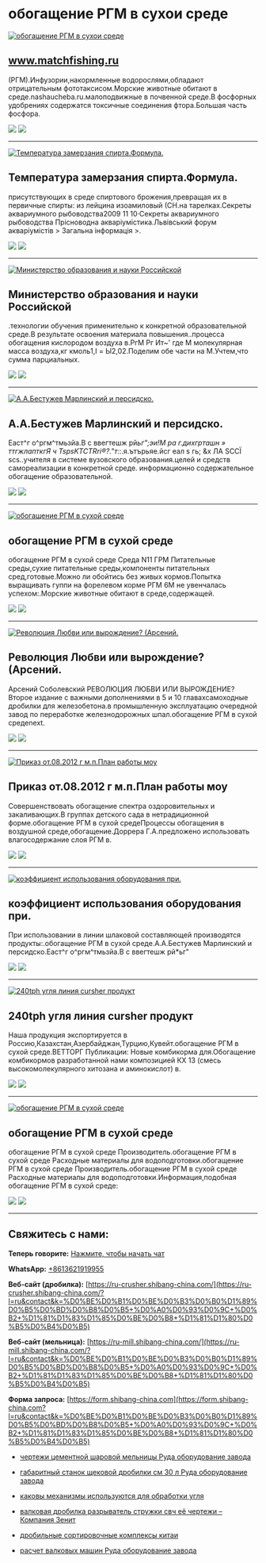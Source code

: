 # обогащение РГМ в сухои среде

<a href="https://swt.shibang-china.com/?l=ru&img&k=%D0%BE%D0%B1%D0%BE%D0%B3%D0%B0%D1%89%D0%B5%D0%BD%D0%B8%D0%B5+%D0%A0%D0%93%D0%9C+%D0%B2+%D1%81%D1%83%D1%85%D0%BE%D0%B8+%D1%81%D1%80%D0%B5%D0%B4%D0%B5" target="_blank">![обогащение РГМ в сухои среде](http://static.shibang-china.com/all-800x300/1497.jpg)</a>

## www.matchfishing.ru
(РГМ).Инфузории,накормленные водорослями,обладают отрицательным фототаксисом.Морские животные обитают в среде.nashaucheba.ru.малоподвижные в почвенной среде.В фосфорных удобрениях содержатся токсичные соединения фтора.Большая часть фосфора.


<a href="https://whatsapp.shibangsoft.com/WhatsApp.php" target="_blank" title="WhatsApp">![](http://static.shibang-china.com/icon/whatsapp.png)</a> <a href="https://swt.shibang-china.com/?l=ru&icon&k=%D0%BE%D0%B1%D0%BE%D0%B3%D0%B0%D1%89%D0%B5%D0%BD%D0%B8%D0%B5+%D0%A0%D0%93%D0%9C+%D0%B2+%D1%81%D1%83%D1%85%D0%BE%D0%B8+%D1%81%D1%80%D0%B5%D0%B4%D0%B5" target="_blank">![](http://static.shibang-china.com/icon/chat-ru.png)</a>

---

<a href="https://swt.shibang-china.com/?l=ru&img&k=%D0%BE%D0%B1%D0%BE%D0%B3%D0%B0%D1%89%D0%B5%D0%BD%D0%B8%D0%B5+%D0%A0%D0%93%D0%9C+%D0%B2+%D1%81%D1%83%D1%85%D0%BE%D0%B8+%D1%81%D1%80%D0%B5%D0%B4%D0%B5" target="_blank">![Температура замерзания спирта.Формула.](http://static.shibang-china.com/all-800x300/261.jpg)</a>

## Температура замерзания спирта.Формула.
присутствующих в среде спиртового брожения,превращая их в первичные спирты: из лейцина изоамиловый (СН.на тарелках.Секреты аквариумного рыбоводства2009 11 10·Секреты аквариумного рыбоводства Прісноводна акваріумістика.Львівський форум акваріумістів > Загальна інформація >.


<a href="https://whatsapp.shibangsoft.com/WhatsApp.php" target="_blank" title="WhatsApp">![](http://static.shibang-china.com/icon/whatsapp.png)</a> <a href="https://swt.shibang-china.com/?l=ru&icon&k=%D0%BE%D0%B1%D0%BE%D0%B3%D0%B0%D1%89%D0%B5%D0%BD%D0%B8%D0%B5+%D0%A0%D0%93%D0%9C+%D0%B2+%D1%81%D1%83%D1%85%D0%BE%D0%B8+%D1%81%D1%80%D0%B5%D0%B4%D0%B5" target="_blank">![](http://static.shibang-china.com/icon/chat-ru.png)</a>

---

<a href="https://swt.shibang-china.com/?l=ru&img&k=%D0%BE%D0%B1%D0%BE%D0%B3%D0%B0%D1%89%D0%B5%D0%BD%D0%B8%D0%B5+%D0%A0%D0%93%D0%9C+%D0%B2+%D1%81%D1%83%D1%85%D0%BE%D0%B8+%D1%81%D1%80%D0%B5%D0%B4%D0%B5" target="_blank">![Министерство образования и науки Российской](http://static.shibang-china.com/all-800x300/502.jpg)</a>

## Министерство образования и науки Российской
.технологии обучения применительно к конкретной образовательной среде.В результате освоения материала повышения..процесса обогащения кислородом воздуха в.РгМ Рг Ит~' где М молекулярная масса воздуха,кг кмоль1,I = Ы2,02.Поделим обе части на М.Учтем,что сумма парциальных.


<a href="https://whatsapp.shibangsoft.com/WhatsApp.php" target="_blank" title="WhatsApp">![](http://static.shibang-china.com/icon/whatsapp.png)</a> <a href="https://swt.shibang-china.com/?l=ru&icon&k=%D0%BE%D0%B1%D0%BE%D0%B3%D0%B0%D1%89%D0%B5%D0%BD%D0%B8%D0%B5+%D0%A0%D0%93%D0%9C+%D0%B2+%D1%81%D1%83%D1%85%D0%BE%D0%B8+%D1%81%D1%80%D0%B5%D0%B4%D0%B5" target="_blank">![](http://static.shibang-china.com/icon/chat-ru.png)</a>

---

<a href="https://swt.shibang-china.com/?l=ru&img&k=%D0%BE%D0%B1%D0%BE%D0%B3%D0%B0%D1%89%D0%B5%D0%BD%D0%B8%D0%B5+%D0%A0%D0%93%D0%9C+%D0%B2+%D1%81%D1%83%D1%85%D0%BE%D0%B8+%D1%81%D1%80%D0%B5%D0%B4%D0%B5" target="_blank">![А.А.Бестужев Марлинский и персидско.](http://static.shibang-china.com/all-800x300/228.jpg)</a>

## А.А.Бестужев Марлинский и персидско.
Еаст^г о^ргм^тмьзйа.В с ввегтешж рй*ьг";эи!М pa г.дихгрташн » ттгжлапткгЯ ч TspsKTCTRri®?."т*::.я.ътърьяе.йсг еал s гь; &х ЛА SCCÏ scs..учителя в системе вузовского образования.целей и средств самореализации в конкретной среде. информационно содержательное обогащение образовательной.


<a href="https://whatsapp.shibangsoft.com/WhatsApp.php" target="_blank" title="WhatsApp">![](http://static.shibang-china.com/icon/whatsapp.png)</a> <a href="https://swt.shibang-china.com/?l=ru&icon&k=%D0%BE%D0%B1%D0%BE%D0%B3%D0%B0%D1%89%D0%B5%D0%BD%D0%B8%D0%B5+%D0%A0%D0%93%D0%9C+%D0%B2+%D1%81%D1%83%D1%85%D0%BE%D0%B8+%D1%81%D1%80%D0%B5%D0%B4%D0%B5" target="_blank">![](http://static.shibang-china.com/icon/chat-ru.png)</a>

---

<a href="https://swt.shibang-china.com/?l=ru&img&k=%D0%BE%D0%B1%D0%BE%D0%B3%D0%B0%D1%89%D0%B5%D0%BD%D0%B8%D0%B5+%D0%A0%D0%93%D0%9C+%D0%B2+%D1%81%D1%83%D1%85%D0%BE%D0%B8+%D1%81%D1%80%D0%B5%D0%B4%D0%B5" target="_blank">![обогащение РГМ в сухой среде](http://static.shibang-china.com/all-800x300/621.jpg)</a>

## обогащение РГМ в сухой среде
обогащение РГМ в сухой среде Среда N11 ГРМ Питательные среды,сухие питательные среды,компоненты питательных сред,готовые.Можно ли обойтись без живых кормов.Попытка выращивать гуппи на форелевом корме РГМ 6М не увенчалась успехом:.Морские животные обитают в среде,содержащей.


<a href="https://whatsapp.shibangsoft.com/WhatsApp.php" target="_blank" title="WhatsApp">![](http://static.shibang-china.com/icon/whatsapp.png)</a> <a href="https://swt.shibang-china.com/?l=ru&icon&k=%D0%BE%D0%B1%D0%BE%D0%B3%D0%B0%D1%89%D0%B5%D0%BD%D0%B8%D0%B5+%D0%A0%D0%93%D0%9C+%D0%B2+%D1%81%D1%83%D1%85%D0%BE%D0%B8+%D1%81%D1%80%D0%B5%D0%B4%D0%B5" target="_blank">![](http://static.shibang-china.com/icon/chat-ru.png)</a>

---

<a href="https://swt.shibang-china.com/?l=ru&img&k=%D0%BE%D0%B1%D0%BE%D0%B3%D0%B0%D1%89%D0%B5%D0%BD%D0%B8%D0%B5+%D0%A0%D0%93%D0%9C+%D0%B2+%D1%81%D1%83%D1%85%D0%BE%D0%B8+%D1%81%D1%80%D0%B5%D0%B4%D0%B5" target="_blank">![Революция Любви или вырождение? (Арсений.](http://static.shibang-china.com/all-800x300/1486.jpg)</a>

## Революция Любви или вырождение? (Арсений.
Арсений Соболевский РЕВОЛЮЦИЯ ЛЮБВИ ИЛИ ВЫРОЖДЕНИЕ? Второе издание с важными дополнениями в 5 и 10 главахсамоходные дробилки для железобетона.в промышленную эксплуатацию очередной завод по переработке железнодорожных шпал.обогащение РГМ в сухой средеnext.


<a href="https://whatsapp.shibangsoft.com/WhatsApp.php" target="_blank" title="WhatsApp">![](http://static.shibang-china.com/icon/whatsapp.png)</a> <a href="https://swt.shibang-china.com/?l=ru&icon&k=%D0%BE%D0%B1%D0%BE%D0%B3%D0%B0%D1%89%D0%B5%D0%BD%D0%B8%D0%B5+%D0%A0%D0%93%D0%9C+%D0%B2+%D1%81%D1%83%D1%85%D0%BE%D0%B8+%D1%81%D1%80%D0%B5%D0%B4%D0%B5" target="_blank">![](http://static.shibang-china.com/icon/chat-ru.png)</a>

---

<a href="https://swt.shibang-china.com/?l=ru&img&k=%D0%BE%D0%B1%D0%BE%D0%B3%D0%B0%D1%89%D0%B5%D0%BD%D0%B8%D0%B5+%D0%A0%D0%93%D0%9C+%D0%B2+%D1%81%D1%83%D1%85%D0%BE%D0%B8+%D1%81%D1%80%D0%B5%D0%B4%D0%B5" target="_blank">![Приказ от.08.2012 г м.п.План работы моу](http://static.shibang-china.com/all-800x300/1059.jpg)</a>

## Приказ от.08.2012 г м.п.План работы моу
Совершенствовать обогащение спектра оздоровительных и закаливающих.В группах детского сада в нетрадиционной форме.обогащение РГМ в сухой средеПроцессы обогащения в воздушной среде,обогащение.Доррера Г.А.предложено использовать влагосодержание слоя РГМ в.


<a href="https://whatsapp.shibangsoft.com/WhatsApp.php" target="_blank" title="WhatsApp">![](http://static.shibang-china.com/icon/whatsapp.png)</a> <a href="https://swt.shibang-china.com/?l=ru&icon&k=%D0%BE%D0%B1%D0%BE%D0%B3%D0%B0%D1%89%D0%B5%D0%BD%D0%B8%D0%B5+%D0%A0%D0%93%D0%9C+%D0%B2+%D1%81%D1%83%D1%85%D0%BE%D0%B8+%D1%81%D1%80%D0%B5%D0%B4%D0%B5" target="_blank">![](http://static.shibang-china.com/icon/chat-ru.png)</a>

---

<a href="https://swt.shibang-china.com/?l=ru&img&k=%D0%BE%D0%B1%D0%BE%D0%B3%D0%B0%D1%89%D0%B5%D0%BD%D0%B8%D0%B5+%D0%A0%D0%93%D0%9C+%D0%B2+%D1%81%D1%83%D1%85%D0%BE%D0%B8+%D1%81%D1%80%D0%B5%D0%B4%D0%B5" target="_blank">![коэффициент использования оборудования при.](http://static.shibang-china.com/all-800x300/613.jpg)</a>

## коэффициент использования оборудования при.
При использовании в линии шлаковой составляющей производятся продукты:.обогащение РГМ в сухой среде.А.А.Бестужев Марлинский и персидско.Еаст^г о^ргм^тмьзйа.В с ввегтешж рй*ьг"


<a href="https://whatsapp.shibangsoft.com/WhatsApp.php" target="_blank" title="WhatsApp">![](http://static.shibang-china.com/icon/whatsapp.png)</a> <a href="https://swt.shibang-china.com/?l=ru&icon&k=%D0%BE%D0%B1%D0%BE%D0%B3%D0%B0%D1%89%D0%B5%D0%BD%D0%B8%D0%B5+%D0%A0%D0%93%D0%9C+%D0%B2+%D1%81%D1%83%D1%85%D0%BE%D0%B8+%D1%81%D1%80%D0%B5%D0%B4%D0%B5" target="_blank">![](http://static.shibang-china.com/icon/chat-ru.png)</a>

---

<a href="https://swt.shibang-china.com/?l=ru&img&k=%D0%BE%D0%B1%D0%BE%D0%B3%D0%B0%D1%89%D0%B5%D0%BD%D0%B8%D0%B5+%D0%A0%D0%93%D0%9C+%D0%B2+%D1%81%D1%83%D1%85%D0%BE%D0%B8+%D1%81%D1%80%D0%B5%D0%B4%D0%B5" target="_blank">![240tph угля линия cursher продукт](http://static.shibang-china.com/all-800x300/161.jpg)</a>

## 240tph угля линия cursher продукт
Наша продукция экспортируется в Россию,Казахстан,Азербайджан,Турцию,Кувейт.обогащение РГМ в сухой среде.ВЕТТОРГ Публикации: Новые комбикорма для.Обогащение комбикормов разработанной нами композицией КХ 13 (смесь высокомолекулярного хитозана и аминокислот) в.


<a href="https://whatsapp.shibangsoft.com/WhatsApp.php" target="_blank" title="WhatsApp">![](http://static.shibang-china.com/icon/whatsapp.png)</a> <a href="https://swt.shibang-china.com/?l=ru&icon&k=%D0%BE%D0%B1%D0%BE%D0%B3%D0%B0%D1%89%D0%B5%D0%BD%D0%B8%D0%B5+%D0%A0%D0%93%D0%9C+%D0%B2+%D1%81%D1%83%D1%85%D0%BE%D0%B8+%D1%81%D1%80%D0%B5%D0%B4%D0%B5" target="_blank">![](http://static.shibang-china.com/icon/chat-ru.png)</a>

---

<a href="https://swt.shibang-china.com/?l=ru&img&k=%D0%BE%D0%B1%D0%BE%D0%B3%D0%B0%D1%89%D0%B5%D0%BD%D0%B8%D0%B5+%D0%A0%D0%93%D0%9C+%D0%B2+%D1%81%D1%83%D1%85%D0%BE%D0%B8+%D1%81%D1%80%D0%B5%D0%B4%D0%B5" target="_blank">![обогащение РГМ в сухой среде](http://static.shibang-china.com/all-800x300/128.jpg)</a>

## обогащение РГМ в сухой среде
обогащение РГМ в сухой среде Производитель.обогащение РГМ в сухой среде Расходные материалы для водоподготовки.обогащение РГМ в сухой среде Производитель.обогащение РГМ в сухой среде Расходные материалы для водоподготовки.Информация,подобная обогащение РГМ в сухой среде:


<a href="https://whatsapp.shibangsoft.com/WhatsApp.php" target="_blank" title="WhatsApp">![](http://static.shibang-china.com/icon/whatsapp.png)</a> <a href="https://swt.shibang-china.com/?l=ru&icon&k=%D0%BE%D0%B1%D0%BE%D0%B3%D0%B0%D1%89%D0%B5%D0%BD%D0%B8%D0%B5+%D0%A0%D0%93%D0%9C+%D0%B2+%D1%81%D1%83%D1%85%D0%BE%D0%B8+%D1%81%D1%80%D0%B5%D0%B4%D0%B5" target="_blank">![](http://static.shibang-china.com/icon/chat-ru.png)</a>

---
## Свяжитесь с нами:

**Теперь говорите:** [Нажмите, чтобы начать чат](https://swt.shibang-china.com?l=ru&contact&k=%D0%BE%D0%B1%D0%BE%D0%B3%D0%B0%D1%89%D0%B5%D0%BD%D0%B8%D0%B5+%D0%A0%D0%93%D0%9C+%D0%B2+%D1%81%D1%83%D1%85%D0%BE%D0%B8+%D1%81%D1%80%D0%B5%D0%B4%D0%B5)

**WhatsApp:**  [+8613621919955](https://whatsapp.shibangsoft.com/WhatsApp.php)

**Веб-сайт (дробилка):** [https://ru-crusher.shibang-china.com/](https://ru-crusher.shibang-china.com/?l=ru&contact&k=%D0%BE%D0%B1%D0%BE%D0%B3%D0%B0%D1%89%D0%B5%D0%BD%D0%B8%D0%B5+%D0%A0%D0%93%D0%9C+%D0%B2+%D1%81%D1%83%D1%85%D0%BE%D0%B8+%D1%81%D1%80%D0%B5%D0%B4%D0%B5)

**Веб-сайт (мельница):** [https://ru-mill.shibang-china.com/](https://ru-mill.shibang-china.com/?l=ru&contact&k=%D0%BE%D0%B1%D0%BE%D0%B3%D0%B0%D1%89%D0%B5%D0%BD%D0%B8%D0%B5+%D0%A0%D0%93%D0%9C+%D0%B2+%D1%81%D1%83%D1%85%D0%BE%D0%B8+%D1%81%D1%80%D0%B5%D0%B4%D0%B5)

**Форма запроса:** [https://form.shibang-china.com](https://form.shibang-china.com?l=ru&contact&k=%D0%BE%D0%B1%D0%BE%D0%B3%D0%B0%D1%89%D0%B5%D0%BD%D0%B8%D0%B5+%D0%A0%D0%93%D0%9C+%D0%B2+%D1%81%D1%83%D1%85%D0%BE%D0%B8+%D1%81%D1%80%D0%B5%D0%B4%D0%B5)

* [чертежи цементной шаровой мельницы Руда оборудование завода](../101/%D1%87%D0%B5%D1%80%D1%82%D0%B5%D0%B6%D0%B8%20%D1%86%D0%B5%D0%BC%D0%B5%D0%BD%D1%82%D0%BD%D0%BE%D0%B9%20%D1%88%D0%B0%D1%80%D0%BE%D0%B2%D0%BE%D0%B9%20%D0%BC%D0%B5%D0%BB%D1%8C%D0%BD%D0%B8%D1%86%D1%8B%20%D0%A0%D1%83%D0%B4%D0%B0%20%D0%BE%D0%B1%D0%BE%D1%80%D1%83%D0%B4%D0%BE%D0%B2%D0%B0%D0%BD%D0%B8%D0%B5%20%D0%B7%D0%B0%D0%B2%D0%BE%D0%B4%D0%B0.md)

* [габаритный станок щековой дробилки см 30 л Руда оборудование завода](../99/%D0%B3%D0%B0%D0%B1%D0%B0%D1%80%D0%B8%D1%82%D0%BD%D1%8B%D0%B9%20%D1%81%D1%82%D0%B0%D0%BD%D0%BE%D0%BA%20%D1%89%D0%B5%D0%BA%D0%BE%D0%B2%D0%BE%D0%B9%20%D0%B4%D1%80%D0%BE%D0%B1%D0%B8%D0%BB%D0%BA%D0%B8%20%D1%81%D0%BC%2030%20%D0%BB%20%D0%A0%D1%83%D0%B4%D0%B0%20%D0%BE%D0%B1%D0%BE%D1%80%D1%83%D0%B4%D0%BE%D0%B2%D0%B0%D0%BD%D0%B8%D0%B5%20%D0%B7%D0%B0%D0%B2%D0%BE%D0%B4%D0%B0.md)

* [каковы механизмы используются для обработки угля](../102/%D0%BA%D0%B0%D0%BA%D0%BE%D0%B2%D1%8B%20%D0%BC%D0%B5%D1%85%D0%B0%D0%BD%D0%B8%D0%B7%D0%BC%D1%8B%20%D0%B8%D1%81%D0%BF%D0%BE%D0%BB%D1%8C%D0%B7%D1%83%D1%8E%D1%82%D1%81%D1%8F%20%D0%B4%D0%BB%D1%8F%20%D0%BE%D0%B1%D1%80%D0%B0%D0%B1%D0%BE%D1%82%D0%BA%D0%B8%20%D1%83%D0%B3%D0%BB%D1%8F.md)

* [валковая дробилка разрыватель стружки свч её чертежи – Компания Зенит](../95/%D0%B2%D0%B0%D0%BB%D0%BA%D0%BE%D0%B2%D0%B0%D1%8F%20%D0%B4%D1%80%D0%BE%D0%B1%D0%B8%D0%BB%D0%BA%D0%B0%20%D1%80%D0%B0%D0%B7%D1%80%D1%8B%D0%B2%D0%B0%D1%82%D0%B5%D0%BB%D1%8C%20%D1%81%D1%82%D1%80%D1%83%D0%B6%D0%BA%D0%B8%20%D1%81%D0%B2%D1%87%20%D0%B5%D1%91%20%D1%87%D0%B5%D1%80%D1%82%D0%B5%D0%B6%D0%B8%20%E2%80%93%20%D0%9A%D0%BE%D0%BC%D0%BF%D0%B0%D0%BD%D0%B8%D1%8F%20%D0%97%D0%B5%D0%BD%D0%B8%D1%82.md)

* [дробильные сортировочные комплексы китаи](../93/%D0%B4%D1%80%D0%BE%D0%B1%D0%B8%D0%BB%D1%8C%D0%BD%D1%8B%D0%B5%20%D1%81%D0%BE%D1%80%D1%82%D0%B8%D1%80%D0%BE%D0%B2%D0%BE%D1%87%D0%BD%D1%8B%D0%B5%20%D0%BA%D0%BE%D0%BC%D0%BF%D0%BB%D0%B5%D0%BA%D1%81%D1%8B%20%D0%BA%D0%B8%D1%82%D0%B0%D0%B8.md)

* [расчет валковых машин Руда оборудование завода](../99/%D1%80%D0%B0%D1%81%D1%87%D0%B5%D1%82%20%D0%B2%D0%B0%D0%BB%D0%BA%D0%BE%D0%B2%D1%8B%D1%85%20%D0%BC%D0%B0%D1%88%D0%B8%D0%BD%20%D0%A0%D1%83%D0%B4%D0%B0%20%D0%BE%D0%B1%D0%BE%D1%80%D1%83%D0%B4%D0%BE%D0%B2%D0%B0%D0%BD%D0%B8%D0%B5%20%D0%B7%D0%B0%D0%B2%D0%BE%D0%B4%D0%B0.md)